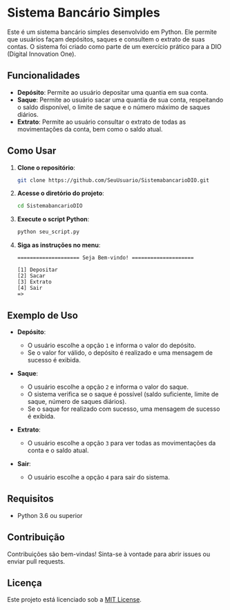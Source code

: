# Sistema Bancário Simples

Este é um sistema bancário simples desenvolvido em Python. Ele permite que usuários façam depósitos, saques e consultem o extrato de suas contas. O sistema foi criado como parte de um exercício prático para a DIO (Digital Innovation One).

## Funcionalidades

- **Depósito**: Permite ao usuário depositar uma quantia em sua conta.
- **Saque**: Permite ao usuário sacar uma quantia de sua conta, respeitando o saldo disponível, o limite de saque e o número máximo de saques diários.
- **Extrato**: Permite ao usuário consultar o extrato de todas as movimentações da conta, bem como o saldo atual.

## Como Usar

1. **Clone o repositório**:
    ```bash
    git clone https://github.com/SeuUsuario/SistemabancarioDIO.git
    ```

2. **Acesse o diretório do projeto**:
    ```bash
    cd SistemabancarioDIO
    ```

3. **Execute o script Python**:
    ```bash
    python seu_script.py
    ```

4. **Siga as instruções no menu**:

    ```
    ==================== Seja Bem-vindo! ====================

    [1] Depositar
    [2] Sacar
    [3] Extrato
    [4] Sair
    => 
    ```

## Exemplo de Uso

- **Depósito**:
    - O usuário escolhe a opção `1` e informa o valor do depósito.
    - Se o valor for válido, o depósito é realizado e uma mensagem de sucesso é exibida.

- **Saque**:
    - O usuário escolhe a opção `2` e informa o valor do saque.
    - O sistema verifica se o saque é possível (saldo suficiente, limite de saque, número de saques diários).
    - Se o saque for realizado com sucesso, uma mensagem de sucesso é exibida.

- **Extrato**:
    - O usuário escolhe a opção `3` para ver todas as movimentações da conta e o saldo atual.

- **Sair**:
    - O usuário escolhe a opção `4` para sair do sistema.

## Requisitos

- Python 3.6 ou superior

## Contribuição

Contribuições são bem-vindas! Sinta-se à vontade para abrir issues ou enviar pull requests.

## Licença

Este projeto está licenciado sob a [MIT License](LICENSE).
